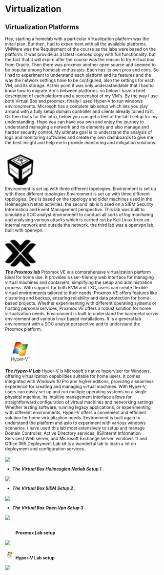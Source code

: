 <h1>Virtualization</a></h1>

<h2>Virtualization Platforms</h2>
Hey, starting a homelab with a particular Virtualization platform was the initail plan. But then, had to experiment with all the available platforms. VMWare was the Requirement of the course as the labs were based on the platform. It was provide as a latest licenced copy with full functionality. but the fact that it will expire after the course was the reason to try Virtual box from Oracle. Then there was proxmox another open source and seemed to be popular among homelab enthusiasts. Each has its own pros and cons. So I had to experiment to understand each platform and its features and the way the network settings have to be configured, also the settings for each VM, and its storage. At this point it was only underastandable that I had to know how to migrate Vm's between platforms. so below I have a brief description of each platform and a screenshot of my VM's. By the way I use both Virtual Box and proxmox. finally I used Hyper-V to run windows environoments. Microsoft has a complete lab setup which lets you play around with a fully setup domain controller and clients already joined to it. Ok then thats for the intro, below you can get a feel of the lab I setup for my understanding. Hope you can have you own and enjoy the journey to understand managing a network and its elements and also manage and harden security control. My ultimate goal is to understand the analysis of logs and monitoring softwares and create my own dashboards to give me the best insight and help me in provide monitoring and mitigation solutions.<br><br>

[<img src="images/virtualbox.svg" alt="The Virtual Box" width="100" height="100">]( https://www.virtualbox.org/)<br/>Environment is set up with three different topologies. Environment is set up with three different topologies.Environment is set up with three different topologies. One is based on the topology and older machines used in the Holmesglen Netlab activities. the second lab is b ased on a SIEM Security Information and Event Management perspective. This lab was built to simulate a SOC analyst environment to conduct all sorts of log monitoring and analysing various attacks which is carried out by Kali Linux from an internal network and outside the network. the third lab was a openvpn lab, built with openvpn.<br><br>
[<img src="images/proxmox.svg" alt="The Virtual Box" width="100" height="100">]( https://www.proxmox.com/en/)<br/>
***The Proxmox lab*** Proxmox VE is a comprehensive virtualization platform ideal for home use. It provides a user-friendly web interface for managing virtual machines and containers, simplifying the setup and administration process. With support for both KVM and LXC, users can create flexible virtual environments tailored to their needs. Proxmox VE offers features like clustering and backup, ensuring reliability and data protection for home-based projects. Whether experimenting with different operating systems or hosting personal services, Proxmox VE offers a robust solution for home virtualization needs. Environment is built to understand the baremetal server environment and various linux based installations. It is a general lab environment with a SOC analyst perspective and to understand the Proxmox platform.<br><br>
[<img src="images/hyper-v-hyper-v-hyperv-icon.png" alt="The Virtual Box" width="100" height="100">]( https://learn.microsoft.com/en-us/virtualization/hyper-v-on-windows/quick-start/enable-hyper-v)<br/>
***The Hyper-V Lab*** Hyper-V is Microsoft's native hypervisor for Windows, offering virtualization capabilities suitable for home users. It comes integrated with Windows 10 Pro and higher editions, providing a seamless experience for creating and managing virtual machines. With Hyper-V, users can easily set up and run multiple operating systems on a single physical machine. Its intuitive management interface allows for straightforward configuration of virtual machines and networking settings. Whether testing software, running legacy applications, or experimenting with different environments, Hyper-V offers a convenient and efficient solution for home virtualization needs. Environment is built again to understand the platform and aslo to experiment with various windows scenarios. I have used this lab most extensively to setup and manage Domain Controller, Active Directory services, IIS(Internt Information Services) Web server, and Microsoft Exchange server. windows 11 and Office 365 Deployment Lab kit is a wonderful lab to learn a lot on deployment and configuration services.<br><br>
  <b><img align="center" src="https://i.imgur.com/CsaHQku.png" /></b><br/>  
  - <b>***The Virtual Box Holmesglen Netlab Setup 1*** .</b><br/>
  
  <b><img align="center" src="https://i.imgur.com/RYJxINY.png" /></b><br/>
  - <b>***The Virtual Box SIEM Setup 2*** .</b><br/>
  
  <b><img align="center" src="https://i.imgur.com/7to5deQ.png" /></b><br/>
  - <b>***The Virtual Box Open Vpn Setup 3*** .</b><br/>
  
  <b><img align="center" src="https://i.imgur.com/6htDcD8.png" /></b><br><br>
  <img src="images/simple-icons--proxmox.png" alt="The Virtual Box" width="30" height="30"> <b>Proxmox Lab setup</b><br/>

  <b><img align="center" src="https://i.imgur.com/gCt1c7f.png" /></b><br><br>
  <img src="images/hyper-v-hyper-v-hyperv-icon.png" alt="The Virtual Box" width="30" height="30"> <b>Hyper-V Lab setup</b><br/>

  <b><img align="center" src="https://i.imgur.com/kyBDOLi.png" /></b><br/>


